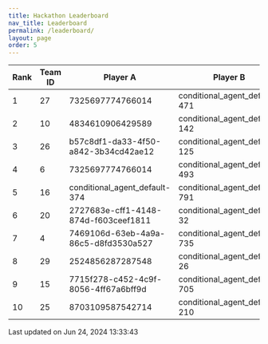 ```yaml
---
title: Hackathon Leaderboard
nav_title: Leaderboard
permalink: /leaderboard/
layout: page
order: 5
---
```


|Rank            |Team ID         |Player A        |Player B        |Player C        |Total Score     |
|----------------|----------------|----------------|----------------|----------------|----------------|
|1               |27              |7325697774766014|conditional_agent_default-471|conditional_agent_default-908|4475.63         |
|2               |10              |4834610906429589|conditional_agent_default-142|conditional_agent_default-525|1979.0          |
|3               |26              |b57c8df1-da33-4f50-a842-3b34cd42ae12|conditional_agent_default-125|conditional_agent_default-159|1860.82         |
|4               |6               |7325697774766014|conditional_agent_default-493|conditional_agent_default-763|1850.67         |
|5               |16              |conditional_agent_default-374|conditional_agent_default-791|eabae978-2dd5-4c2f-bba9-47bed39b0cd4|1777.28         |
|6               |20              |2727683e-cff1-4148-874d-f603ceef1811|conditional_agent_default-32|conditional_agent_default-787|1716.72         |
|7               |4               |7469106d-63eb-4a9a-86c5-d8fd3530a527|conditional_agent_default-735|conditional_agent_default-801|1475.12         |
|8               |29              |2524856287287548|conditional_agent_default-26|conditional_agent_default-292|1054.88         |
|9               |15              |7715f278-c452-4c9f-8056-4ff67a6bff9d|conditional_agent_default-705|conditional_agent_default-902|1049.32         |
|10              |25              |8703109587542714|conditional_agent_default-210|conditional_agent_default-891|959.56          |

Last updated on Jun 24, 2024 13:33:43